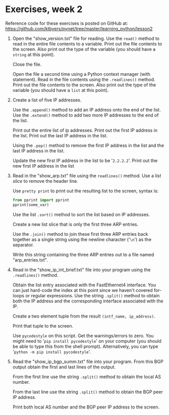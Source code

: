 # Exercises, week 2

Reference code for these exercises is posted on GitHub at:
https://github.com/ktbyers/pynet/tree/master/learning_python/lesson2

1.	Open the "show\_version.txt" file for reading. Use the `read()` method to read in the entire file contents to a variable. Print out the file contents to the screen. Also print out the type of the variable (you should have a `string` at this point).

	Close the file.

	Open the file a second time using a Python context manager (with statement). Read in the file contents using the `.readlines()` method. Print out the file contents to the screen. Also print out the type of the variable (you should have a `list` at this point).

2.	Create a list of five IP addresses.

	Use the `.append()` method to add an IP address onto the end of the list. Use the `.extend()` method to add two more IP addresses to the end of the list.

	Print out the entire list of ip addresses. Print out the first IP address in the list. Print out the last IP address in the list.

	Using the `.pop()` method to remove the first IP address in the list and the last IP address in the list.

	Update the new first IP address in the list to be '`2.2.2.2`'. Print out the new first IP address in the list

3.	Read in the "show\_arp.txt" file using the `readlines()` method. Use a *list slice* to remove the header line.

	Use `pretty print` to print out the resulting list to the screen, syntax is:

	``` python
	from pprint import pprint
	pprint(some_var)
	```

	Use the list `.sort()` method to sort the list based on IP addresses.

	Create a new list slice that is only the first three ARP entries.

	Use the `.join()` method to join these first three ARP entries back together as a single string using the newline character ('`\n`') as the separator.

	Write this string containing the three ARP entries out to a file named "arp_entries.txt".

4.	Read in the "show\_ip\_int\_brief.txt" file into your program using the `.readlines()` method.

	Obtain the list entry associated with the FastEthernet4 interface. You can just hard-code the index at this point since we haven't covered for-loops or regular expressions. Use the string `.split()` method to obtain both the IP address and the corresponding interface associated with the IP.

	Create a two element tuple from the result `(intf_name, ip_address)`.

	Print that tuple to the screen.

	Use `pycodestyle` on this script. Get the warnings/errors to zero. You might need to '`pip install pycodestyle`' on your computer (you should be able to type this from the shell prompt). Alternatively, you can type '`python -m pip install pycodestyle`'.

5.	Read the "show\_ip\_bgp\_summ.txt" file into your program. From this BGP output obtain the first and last lines of the output.

	From the first line use the string `.split()` method to obtain the local AS number.

	From the last line use the string `.split()` method to obtain the BGP peer IP address.

	Print both local AS number and the BGP peer IP address to the screen.

